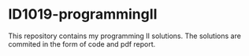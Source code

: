 # ID1019-programmingII

This repository contains my programming II solutions. The solutions are commited in the form of code and pdf report. 
